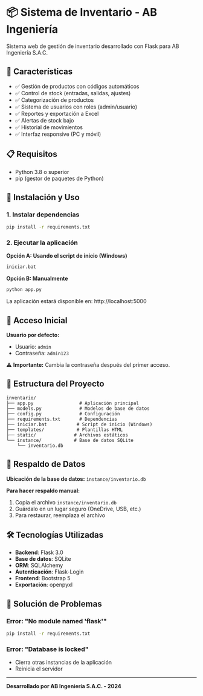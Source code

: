 # 📦 Sistema de Inventario - AB Ingeniería

Sistema web de gestión de inventario desarrollado con Flask para AB Ingeniería S.A.C.

## 🚀 Características

- ✅ Gestión de productos con códigos automáticos
- ✅ Control de stock (entradas, salidas, ajustes)
- ✅ Categorización de productos
- ✅ Sistema de usuarios con roles (admin/usuario)
- ✅ Reportes y exportación a Excel
- ✅ Alertas de stock bajo
- ✅ Historial de movimientos
- ✅ Interfaz responsive (PC y móvil)

## 📋 Requisitos

- Python 3.8 o superior
- pip (gestor de paquetes de Python)

## 🔧 Instalación y Uso

### 1. Instalar dependencias

```bash
pip install -r requirements.txt
```

### 2. Ejecutar la aplicación

**Opción A: Usando el script de inicio (Windows)**
```bash
iniciar.bat
```

**Opción B: Manualmente**
```bash
python app.py
```

La aplicación estará disponible en: http://localhost:5000

## 👤 Acceso Inicial

**Usuario por defecto:**
- Usuario: `admin`
- Contraseña: `admin123`

⚠️ **Importante:** Cambia la contraseña después del primer acceso.

## 📁 Estructura del Proyecto

```
inventario/
├── app.py                 # Aplicación principal
├── models.py              # Modelos de base de datos
├── config.py              # Configuración
├── requirements.txt       # Dependencias
├── iniciar.bat           # Script de inicio (Windows)
├── templates/            # Plantillas HTML
├── static/              # Archivos estáticos
└── instance/            # Base de datos SQLite
    └── inventario.db
```

## 💾 Respaldo de Datos

**Ubicación de la base de datos:** `instance/inventario.db`

**Para hacer respaldo manual:**
1. Copia el archivo `instance/inventario.db`
2. Guárdalo en un lugar seguro (OneDrive, USB, etc.)
3. Para restaurar, reemplaza el archivo

## 🛠️ Tecnologías Utilizadas

- **Backend**: Flask 3.0
- **Base de datos**: SQLite
- **ORM**: SQLAlchemy
- **Autenticación**: Flask-Login
- **Frontend**: Bootstrap 5
- **Exportación**: openpyxl

## 🐛 Solución de Problemas

### Error: "No module named 'flask'"
```bash
pip install -r requirements.txt
```

### Error: "Database is locked"
- Cierra otras instancias de la aplicación
- Reinicia el servidor

---

**Desarrollado por AB Ingeniería S.A.C. - 2024**
